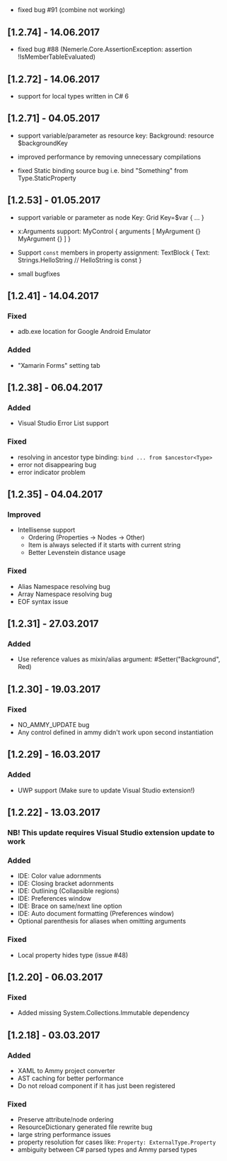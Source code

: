 ##

* fixed bug #91 (combine not working)

## [1.2.74] - 14.06.2017

* fixed bug #88 (Nemerle.Core.AssertionException: assertion !IsMemberTableEvaluated)

## [1.2.72] - 14.06.2017

* support for local types written in C# 6

## [1.2.71] - 04.05.2017

* support variable/parameter as resource key:
  Background: resource $backgroundKey

* improved performance by removing unnecessary compilations

* fixed Static binding source bug i.e.
  bind "Something" from Type.StaticProperty

## [1.2.53] - 01.05.2017

* support variable or parameter as node Key:
  Grid Key=$var {
    ...
  }

* x:Arguments support:
  MyControl {
    arguments [
      MyArgument {}
      MyArgument {}
    ]
  }

* Support `const` members in property assignment:
  TextBlock {
    Text: Strings.HelloString // HelloString is const
  }
  
* small bugfixes

## [1.2.41] - 14.04.2017

### Fixed
* adb.exe location for Google Android Emulator

### Added
* "Xamarin Forms" setting tab

## [1.2.38] - 06.04.2017

### Added
* Visual Studio Error List support

### Fixed
* resolving in ancestor type binding:  `bind ... from $ancestor<Type>`
* error not disappearing bug
* error indicator problem

## [1.2.35] - 04.04.2017

### Improved
* Intellisense support 
  - Ordering (Properties -> Nodes -> Other)
  - Item is always selected if it starts with current string
  - Better Levenstein distance usage

### Fixed
* Alias Namespace resolving bug
* Array Namespace resolving bug
* EOF syntax issue

## [1.2.31] - 27.03.2017

### Added
* Use reference values as mixin/alias argument:
  #Setter("Background", Red)

## [1.2.30] - 19.03.2017

### Fixed
* NO_AMMY_UPDATE bug
* Any control defined in ammy didn't work upon second instantiation

## [1.2.29] - 16.03.2017

### Added
* UWP support (Make sure to update Visual Studio extension!)

## [1.2.22] - 13.03.2017

### NB! This update requires Visual Studio extension update to work

### Added
* IDE: Color value adornments
* IDE: Closing bracket adornments
* IDE: Outlining (Collapsible regions)
* IDE: Preferences window
* IDE: Brace on same/next line option
* IDE: Auto document formatting (Preferences window)
* Optional parenthesis for aliases when omitting arguments

### Fixed
* Local property hides type (issue #48)

## [1.2.20] - 06.03.2017

### Fixed
* Added missing System.Collections.Immutable dependency

## [1.2.18] - 03.03.2017

### Added
* XAML to Ammy project converter
* AST caching for better performance
* Do not reload component if it has just been registered

### Fixed
* Preserve attribute/node ordering
* ResourceDictionary generated file rewrite bug
* large string performance issues
* property resolution for cases like: `Property: ExternalType.Property`
* ambiguity between C# parsed types and Ammy parsed types